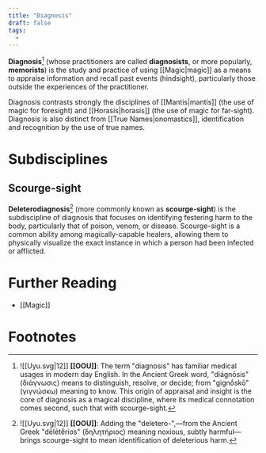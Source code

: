 ```yaml
---
title: "Diagnosis"
draft: false
tags:
  - 
---
```


**Diagnosis**[^diag] (whose practitioners are called **diagnosists**, or more popularly, **memorists**) is the study and practice of using [[Magic|magic]] as a means to appraise information and recall past events (hindsight), particularly those outside the experiences of the practitioner. 

Diagnosis contrasts strongly the disciplines of [[Mantis|mantis]] (the use of magic for foresight) and [[Horasis|horasis]] (the use of magic for far-sight). Diagnosis is also distinct from [[True Names|onomastics]], identification and recognition by the use of true names.

# Subdisciplines
## Scourge-sight
**Deleterodiagnosis**[^dele] (more commonly known as **scourge-sight**) is the subdiscipline of diagnosis that focuses on identifying festering harm to the body, particularly that of poison, venom, or disease. Scourge-sight is a common ability among magically-capable healers, allowing them to physically visualize the exact instance in which a person had been infected or afflicted.

# Further Reading
- [[Magic]]

# Footnotes
[^diag]:![[Uyu.svg|12]] **[[OOU]]**: The term "diagnosis" has familiar medical usages in modern day English. In the Ancient Greek word, "diágnōsis" (διάγνωσις) means to distinguish, resolve, or decide; from "gignṓskō" (γιγνώσκω) meaning to know. This origin of appraisal and insight is the core of diagnosis as a magical discipline, where its medical connotation comes second, such that with scourge-sight.

[^dele]: ![[Uyu.svg|12]] **[[OOU]]**: Adding the "deletero-",—from the Ancient Greek "dēlētḗrios" (δηλητήριος) meaning noxious, subtly harmful—brings scourge-sight to mean identification of deleterious harm.